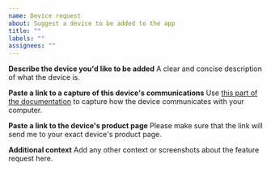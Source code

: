 ```yaml
---
name: Device request
about: Suggest a device to be added to the app
title: ""
labels: ""
assignees: ""
---
```


**Describe the device you'd like to be added**
A clear and concise description of what the device is.

**Paste a link to a capture of this device's communications**
Use [this part of the documentation](https://zefirsflashycooler.app/docs/devices/reverse-engineering.html) to capture how the device communicates with your computer.

**Paste a link to the device's product page**
Please make sure that the link will send me to your exact device's product page.

**Additional context**
Add any other context or screenshots about the feature request here.
